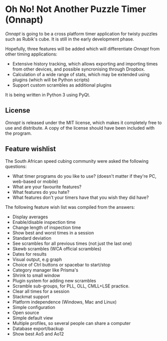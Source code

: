 Oh No! Not Another Puzzle Timer (Onnapt)
===============================================

*Onnapt* is going to be a cross platform timer application for twisty puzzles such as Rubik's cube. It is still in the early development phase.

Hopefully, three features will be added which will differentiate *Onnapt* from other timing applications:
 * Extensive history tracking, which allows exporting and importing times from other devices, and possible syncronising through Dropbox.
 * Calculation of a wide range of stats, which may be extended using plugins (which will be Python scripts)
 * Support custom scrambles as additional plugins

It is being written in Python 3 using PyQt.


License
-------
*Onnapt* is released under the MIT license, which makes it completely free to use and distribute. A copy of the license should have been included with the program.


Feature wishlist
----------------

The South African speed cubing community were asked the following questions:
 * What timer programs do you like to use? (doesn't matter if they're PC, web-based or mobile)
 * What are your favourite features?
 * What features do you hate?
 * What features don't your timers have that you wish they did have?

The following feature wish list was compiled from the answers:

 * Display averages
 * Enable/disable inspection time
 * Change length of inspection time
 * Show best and worst times in a session
 * Standard deviation
 * See scrambles for all previous times (not just the last one)
 * Skewb scrambles (WCA official scrambles)
 * Dates for results
 * Visual output, e.g graph
 * Choice of Ctrl buttons or spacebar to start/stop
 * Category manager like Prisma's
 * Shrink to small window
 * Plugin system for adding new scrambles
 * Scramble sub-groups, for PLL, OLL, CMLL+LSE practice.
 * Clear all times for a session
 * Stackmat support
 * Platform independence (Windows, Mac and Linux)
 * Simple configuration
 * Open source
 * Simple default view
 * Multiple profiles, so several people can share a computer
 * Database export/backup
 * Show best Ao5 and Ao12

